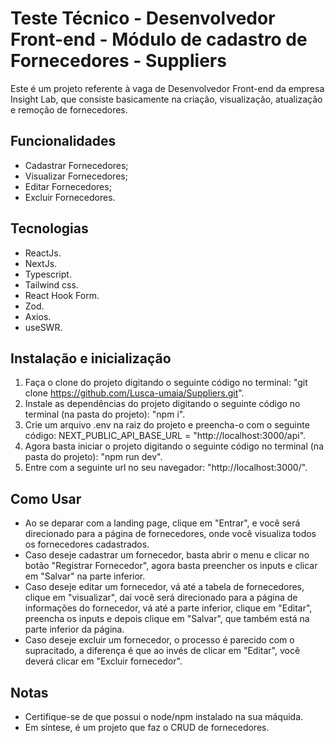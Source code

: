 # Teste Técnico - Desenvolvedor Front-end - Módulo de cadastro de Fornecedores - Suppliers

Este é um projeto referente à vaga de Desenvolvedor Front-end da empresa Insight Lab, que consiste basicamente na criação, visualização, atualização e remoção de fornecedores.

## Funcionalidades

- Cadastrar Fornecedores;
- Visualizar Fornecedores;
- Editar Fornecedores;
- Excluir Fornecedores.
  
## Tecnologias

- ReactJs.
- NextJs.
- Typescript.
- Tailwind css.
- React Hook Form.
- Zod.
- Axios.
- useSWR.
  
## Instalação e inicialização

1. Faça o clone do projeto digitando o seguinte código no terminal: "git clone https://github.com/Lusca-umaia/Suppliers.git".
2. Instale as dependências do projeto digitando o seguinte código no terminal (na pasta do projeto): "npm i".
3. Crie um arquivo .env na raiz do projeto e preencha-o com o seguinte código: NEXT_PUBLIC_API_BASE_URL = "http://localhost:3000/api".
4. Agora basta iniciar o projeto digitando o seguinte código no terminal (na pasta do projeto): "npm run dev".
5. Entre com a seguinte url no seu navegador: "http://localhost:3000/".

## Como Usar

- Ao se deparar com a landing page, clique em "Entrar", e você será direcionado para a página de fornecedores, onde você visualiza todos os fornecedores cadastrados.
- Caso deseje cadastrar um fornecedor, basta abrir o menu e clicar no botão "Registrar Fornecedor", agora basta preencher os inputs e clicar em "Salvar" na parte inferior.
- Caso deseje editar um fornecedor, vá até a tabela de fornecedores, clique em "visualizar", daí você será direcionado para a página de informações do fornecedor, vá até a parte inferior, clique em "Editar", preencha os inputs e depois clique em "Salvar", que também está na parte inferior da página.
- Caso deseje excluir um fornecedor, o processo é parecido com o supracitado, a diferença é que ao invés de clicar em "Editar", você deverá clicar em "Excluir fornecedor".

## Notas

- Certifique-se de que possui o node/npm instalado na sua máquida.
- Em síntese, é um projeto que faz o CRUD de fornecedores.
